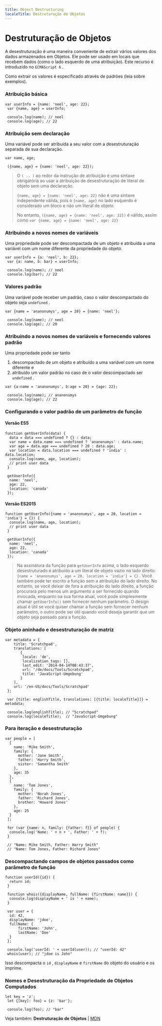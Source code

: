 ```yaml
---
title: Object Destructuring
localeTitle: Destruturação de Objetos
---
```

# Destruturação de Objetos

A desestruturação é uma maneira conveniente de extrair vários valores dos dados armazenados em Objetos. Ele pode ser usado em locais que recebem dados (como o lado esquerdo de uma atribuição). Este recurso é introduzido no `ECMAScript 6` .

Como extrair os valores é especificado através de padrões (leia sobre exemplos).

### Atribuição básica
```
var userInfo = {name: 'neel', age: 22}; 
 var {name, age} = userInfo; 
 
 console.log(name); // neel 
 console.log(age); // 22 
```

### Atribuição sem declaração

Uma variável pode ser atribuída a seu valor com a desestruturação separada de sua declaração.
```
var name, age; 
 
 ({name, age} = {name: 'neel', age: 22}); 
```

> O `( .. )` ao redor da instrução de atribuição é uma sintaxe obrigatória ao usar a atribuição de desestruturação de literal de objeto sem uma declaração.
> 
> `{name, age} = {name: 'neel', age: 22}` não é uma sintaxe independente válida, pois o `{name, age}` no lado esquerdo é considerado um bloco e não um literal de objeto.
> 
> No entanto, `({name, age} = {name: 'neel', age: 22})` é válido, assim como `var {name, age} = {name: 'neel', age: 22}`

### Atribuindo a novos nomes de variáveis

Uma propriedade pode ser descompactada de um objeto e atribuída a uma variável com um nome diferente da propriedade do objeto.
```
var userInfo = {a: 'neel', b: 22}; 
 var {a: name, b: bar} = userInfo; 
 
 console.log(name); // neel 
 console.log(bar); // 22 
```

### Valores padrão

Uma variável pode receber um padrão, caso o valor descompactado do objeto seja `undefined` .
```
var {name = 'ananonumys', age = 20} = {name: 'neel'}; 
 
 console.log(name); // neel 
 console.log(age); // 20 
```

### Atribuindo a novos nomes de variáveis ​​e fornecendo valores padrão

Uma propriedade pode ser tanto

1.  descompactado de um objeto e atribuído a uma variável com um nome diferente e
2.  atribuído um valor padrão no caso de o valor descompactado ser `undefined` .
```
var {a:name = 'ananonumys', b:age = 20} = {age: 22}; 
 
 console.log(name); // ananonumys 
 console.log(age); // 22 
```

### Configurando o valor padrão de um parâmetro de função

#### Versão ES5
```
function getUserInfo(data) { 
  data = data === undefined ? {} : data; 
  var name = data.name === undefined ? 'ananonumys' : data.name; 
  var age = data.age === undefined ? 20 : data.age; 
  var location = data.location === undefined ? 'india' : data.location; 
  console.log(name, age, location); 
  // print user data 
 } 
 
 getUserInfo({ 
  name: 'neel', 
  age: 22, 
  location: 'canada' 
 }); 
```

#### Versão ES2015
```
function getUserInfo({name = 'ananonumys', age = 20, location = 'india'} = {}) { 
  console.log(name, age, location); 
  // print user data 
 } 
 
 getUserInfo({ 
  name: 'neel', 
  age: 22, 
  location: 'canada' 
 }); 
```

> Na assinatura da função para `getUserInfo` acima, o lado esquerdo desestruturado é atribuído a um literal de objeto vazio no lado direito: `{name = 'ananonumys', age = 20, location = 'india'} = {}` . Você também pode ter escrito a função sem a atribuição do lado direito. No entanto, se você deixar de fora a atribuição do lado direito, a função procurará pelo menos um argumento a ser fornecido quando invocada, enquanto na sua forma atual, você pode simplesmente chamar `getUserInfo()` sem fornecer nenhum parâmetro. O design atual é útil se você quiser chamar a função sem fornecer nenhum parâmetro, o outro pode ser útil quando você deseja garantir que um objeto seja passado para a função.

### Objeto aninhado e desestruturação de matriz
```
var metadata = { 
    title: 'Scratchpad', 
    translations: [ 
       { 
        locale: 'de', 
        localization_tags: [], 
        last_edit: '2014-04-14T08:43:37', 
        url: '/de/docs/Tools/Scratchpad', 
        title: 'JavaScript-Umgebung' 
       } 
    ], 
    url: '/en-US/docs/Tools/Scratchpad' 
 }; 
 
 var {title: englishTitle, translations: [{title: localeTitle}]} = metadata; 
 
 console.log(englishTitle); // "Scratchpad" 
 console.log(localeTitle);  // "JavaScript-Umgebung" 
```

### Para iteração e desestruturação
```
var people = [ 
  { 
    name: 'Mike Smith', 
    family: { 
      mother: 'Jane Smith', 
      father: 'Harry Smith', 
      sister: 'Samantha Smith' 
    }, 
    age: 35 
  }, 
  { 
    name: 'Tom Jones', 
    family: { 
      mother: 'Norah Jones', 
      father: 'Richard Jones', 
      brother: 'Howard Jones' 
    }, 
    age: 25 
  } 
 ]; 
 
 for (var {name: n, family: {father: f}} of people) { 
  console.log('Name: ' + n + ', Father: ' + f); 
 } 
 
 // "Name: Mike Smith, Father: Harry Smith" 
 // "Name: Tom Jones, Father: Richard Jones" 
```

### Descompactando campos de objetos passados ​​como parâmetro de função
```
function userId({id}) { 
  return id; 
 } 
 
 function whois({displayName, fullName: {firstName: name}}) { 
  console.log(displayName + ' is ' + name); 
 } 
 
 var user = { 
  id: 42, 
  displayName: 'jdoe', 
  fullName: { 
      firstName: 'John', 
      lastName: 'Doe' 
  } 
 }; 
 
 console.log('userId: ' + userId(user)); // "userId: 42" 
 whois(user); // "jdoe is John" 
```

Isso descompacta o `id` , `displayName` e `firstName` do objeto do usuário e os imprime.

### Nomes e Desestruturação da Propriedade de Objetos Computados
```
let key = 'z'; 
 let {[key]: foo} = {z: 'bar'}; 
 
 console.log(foo); // "bar" 
```

Veja também: **Destruturação de Objetos** | [MDN](https://developer.mozilla.org/en-US/docs/Web/JavaScript/Reference/Operators/Destructuring_assignment#Object_destructuring)